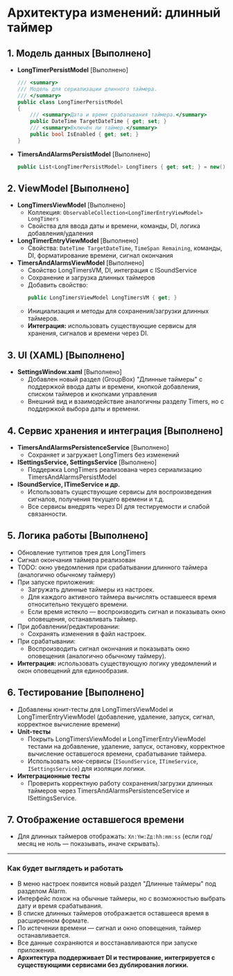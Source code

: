 # Архитектура изменений: длинный таймер

## 1. Модель данных [Выполнено]
- **LongTimerPersistModel** [Выполнено]
  ```csharp
  /// <summary>
  /// Модель для сериализации длинного таймера.
  /// </summary>
  public class LongTimerPersistModel
  {
      /// <summary>Дата и время срабатывания таймера.</summary>
      public DateTime TargetDateTime { get; set; }
      /// <summary>Включён ли таймер.</summary>
      public bool IsEnabled { get; set; }
  }
  ```
- **TimersAndAlarmsPersistModel** [Выполнено]
  ```csharp
  public List<LongTimerPersistModel> LongTimers { get; set; } = new();
  ```

## 2. ViewModel [Выполнено]
- **LongTimersViewModel** [Выполнено]
  - Коллекция: `ObservableCollection<LongTimerEntryViewModel> LongTimers`
  - Свойства для ввода даты и времени, команды, DI, логика добавления/удаления
- **LongTimerEntryViewModel** [Выполнено]
  - Свойства: `DateTime TargetDateTime`, `TimeSpan Remaining`, команды, DI, форматирование времени, сигнал окончания
- **TimersAndAlarmsViewModel** [Выполнено]
  - Свойство LongTimersVM, DI, интеграция с ISoundService
  - Сохранение и загрузка длинных таймеров
  - Добавить свойство:
    ```csharp
    public LongTimersViewModel LongTimersVM { get; }
    ```
  - Инициализация и методы для сохранения/загрузки длинных таймеров.
  - **Интеграция:** использовать существующие сервисы для хранения, сигналов и времени через DI.

## 3. UI (XAML) [Выполнено]
- **SettingsWindow.xaml** [Выполнено]
  - Добавлен новый раздел (GroupBox) "Длинные таймеры" с поддержкой ввода даты и времени, кнопкой добавления, списком таймеров и кнопками управления
  - Внешний вид и взаимодействие аналогичны разделу Timers, но с поддержкой выбора даты и времени.

## 4. Сервис хранения и интеграция [Выполнено]
- **TimersAndAlarmsPersistenceService** [Выполнено]
  - Сохраняет и загружает LongTimers без изменений
- **ISettingsService, SettingsService** [Выполнено]
  - Поддержка LongTimers реализована через сериализацию TimersAndAlarmsPersistModel
- **ISoundService, ITimeService и др.**
  - Использовать существующие сервисы для воспроизведения сигналов, получения текущего времени и т.д.
  - Все сервисы внедрять через DI для тестируемости и слабой связанности.

## 5. Логика работы [Выполнено]
- Обновление тултипов трея для LongTimers
- Сигнал окончания таймера реализован
- TODO: окно уведомления при срабатывании длинного таймера (аналогично обычному таймеру)
- При запуске приложения:
  - Загружать длинные таймеры из настроек.
  - Для каждого активного таймера вычислять оставшееся время относительно текущего времени.
  - Если время истекло — воспроизводить сигнал и показывать окно оповещения, останавливать таймер.
- При добавлении/редактировании:
  - Сохранять изменения в файл настроек.
- При срабатывании:
  - Воспроизводить сигнал окончания и показывать окно оповещения (аналогично обычному таймеру).
- **Интеграция:** использовать существующую логику уведомлений и окон оповещений для единообразия.

## 6. Тестирование [Выполнено]
- Добавлены юнит-тесты для LongTimersViewModel и LongTimerEntryViewModel (добавление, удаление, запуск, сигнал, корректное вычисление времени)
- **Unit-тесты**
  - Покрыть LongTimersViewModel и LongTimerEntryViewModel тестами на добавление, удаление, запуск, остановку, корректное вычисление оставшегося времени, срабатывание таймера.
  - Использовать мок-сервисы (`ISoundService`, `ITimeService`, `ISettingsService`) для изоляции логики.
- **Интеграционные тесты**
  - Проверить корректную работу сохранения/загрузки длинных таймеров через TimersAndAlarmsPersistenceService и ISettingsService.

## 7. Отображение оставшегося времени
- Для длинных таймеров отображать:  `Xл:Yм:Zд:hh:mm:ss`  (если год/месяц не ноль — показывать, иначе скрывать).

---

### Как будет выглядеть и работать
- В меню настроек появится новый раздел "Длинные таймеры" под разделом Alarm.
- Интерфейс похож на обычные таймеры, но с возможностью выбрать дату и время срабатывания.
- В списке длинных таймеров отображается оставшееся время в расширенном формате.
- По истечении времени — сигнал и окно оповещения, таймер останавливается.
- Все данные сохраняются и восстанавливаются при запуске приложения.
- **Архитектура поддерживает DI и тестирование, интегрируется с существующими сервисами без дублирования логики.** 